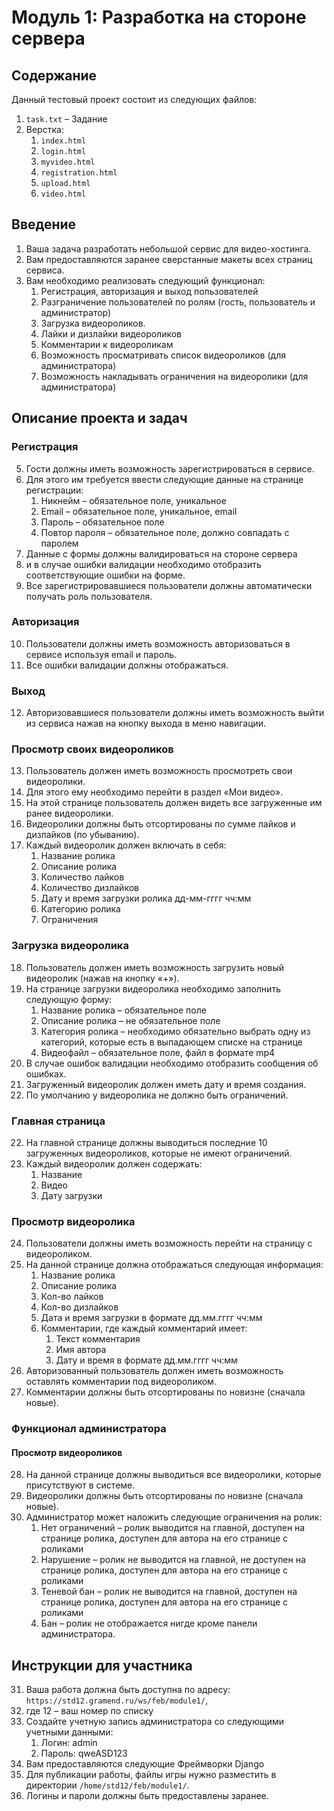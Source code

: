# Модуль 1: Разработка на стороне сервера

## Содержание

Данный тестовый проект состоит из следующих файлов:

1. `task.txt` – Задание
2. Верстка:
    1. `index.html`
    2. `login.html`
    3. `myvideo.html`
    4. `registration.html`
    5. `upload.html`
    6. `video.html`

## Введение

1. Ваша задача разработать небольшой сервис для видео-хостинга.
2. Вам предоставляются заранее сверстанные макеты всех страниц сервиса.
3. Вам необходимо реализовать следующий функционал:
    1. Регистрация, авторизация и выход пользователей
    2. Разграничение пользователей по ролям (гость, пользователь и администратор)
    3. Загрузка видеороликов.
    4. Лайки и дизлайки видеороликов
    5. Комментарии к видеороликам
    6. Возможность просматривать список видеороликов (для администратора)
    7. Возможность накладывать ограничения на видеоролики (для администратора)

## Описание проекта и задач

### Регистрация

5. Гости должны иметь возможность зарегистрироваться в сервисе.
6. Для этого им требуется ввести следующие данные на странице регистрации:
    1. Никнейм – обязательное поле, уникальное
    2. Email – обязательное поле, уникальное, email
    3. Пароль – обязательное поле
    4. Повтор пароля – обязательное поле, должно совпадать с паролем
7. Данные с формы должны валидироваться на стороне сервера
8. и в случае ошибки валидации необходимо отобразить соответствующие ошибки на форме.
9. Все зарегистрировавшиеся пользователи должны автоматически получать роль пользователя.

### Авторизация

10. Пользователи должны иметь возможность авторизоваться в сервисе используя email и пароль.
11. Все ошибки валидации должны отображаться.

### Выход

12. Авторизовавшиеся пользователи должны иметь возможность выйти из сервиса нажав на кнопку выхода в меню навигации.

### Просмотр своих видеороликов

13. Пользователь должен иметь возможность просмотреть свои видеоролики.
14. Для этого ему необходимо перейти в раздел «Мои видео».
15. На этой странице пользователь должен видеть все загруженные им ранее видеоролики.
16. Видеоролики должны быть отсортированы по сумме лайков и дизлайков (по убыванию).
17. Каждый видеоролик должен включать в себя:
    1. Название ролика
    2. Описание ролика
    3. Количество лайков
    4. Количество дизлайков
    5. Дату и время загрузки ролика дд-мм-гггг чч:мм
    6. Категорию ролика
    7. Ограничения

### Загрузка видеоролика

18. Пользователь должен иметь возможность загрузить новый видеоролик (нажав на кнопку «+»).
19. На странице загрузки видеоролика необходимо заполнить следующую форму:
    1. Название ролика – обязательное поле
    2. Описание ролика – не обязательное поле
    3. Категория ролика – необходимо обязательно выбрать одну из категорий, которые есть в выпадающем списке на странице
    4. Видеофайл – обязательное поле, файл в формате mp4
20. В случае ошибок валидации необходимо отобразить сообщения об ошибках.
21. Загруженный видеоролик должен иметь дату и время создания.
22. По умолчанию у видеоролика не должно быть ограничений.

### Главная страница

22. На главной странице должны выводиться последние 10 загруженных видеороликов, которые не имеют ограничений.
23. Каждый видеоролик должен содержать:
    1. Название
    2. Видео
    3. Дату загрузки

### Просмотр видеоролика

24. Пользователи должны иметь возможность перейти на страницу с видеороликом.
25. На данной странице должна отображаться следующая информация:
    1. Название ролика
    2. Описание ролика
    3. Кол-во лайков
    4. Кол-во дизлайков
    5. Дата и время загрузки в формате дд.мм.гггг чч:мм
    6. Комментарии, где каждый комментарий имеет:
        1. Текст комментария
        2. Имя автора
        3. Дату и время в формате дд.мм.гггг чч:мм
26. Авторизованный пользователь должен иметь возможность оставлять комментарии под видеороликом.
27. Комментарии должны быть отсортированы по новизне (сначала новые).

### Функционал администратора

#### Просмотр видеороликов

28. На данной странице должны выводиться все видеоролики, которые присутствуют в системе.
29. Видеоролики должны быть отсортированы по новизне (сначала новые).
30. Администратор может наложить следующие ограничения на ролик:
    1. Нет ограничений – ролик выводится на главной, доступен на странице ролика, доступен для автора на его странице с роликами
    2. Нарушение – ролик не выводится на главной, не доступен на странице ролика, доступен для автора на его странице с роликами
    3. Теневой бан – ролик не выводится на главной, доступен на странице ролика, доступен для автора на его странице с роликами
    4. Бан – ролик не отображается нигде кроме панели администратора.


## Инструкции для участника

31. Ваша работа должна быть доступна по адресу: `https://std12.gramend.ru/ws/feb/module1/`,
32. где 12 – ваш номер по списку
33. Создайте учетную запись администратора со следующими учетными данными:
    1. Логин: admin
    2. Пароль: qweASD123
34. Вам предоставляются следующие Фреймворки Django
35. Для публикации работы, файлы игры нужно разместить в
директории `/home/std12/feb/module1/`.
36. Логины и пароли должны быть предоставлены заранее.